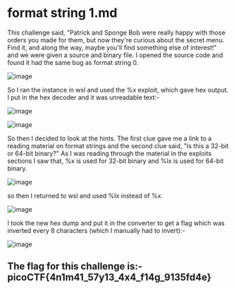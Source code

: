 # format string 1.md
This challenge said, "Patrick and Sponge Bob were really happy with those orders you made for them, but now they're curious about the secret menu. Find it, and along the way, 
maybe you'll find something else of interest!" and we were given a source and binary file. I opened the source code and found it had the same bug as format string 0.

![image](https://github.com/user-attachments/assets/73653b68-fd12-4a9e-8bd3-d2e0079e9164)

So I ran the instance in wsl and used the %x exploit, which gave hex output. I put in the hex decoder and it was unreadable text:-

![image](https://github.com/user-attachments/assets/ff17f941-9597-4b64-84d8-09ccb0d4bfbb)

![image](https://github.com/user-attachments/assets/6fbcc4ea-20dc-4b08-9315-e0cd9092cc1c)

So then I decided to look at the hints. The first clue gave me a link to a reading material on format strings and the second clue said, "Is this a 32-bit or 64-bit binary?" 
As I was reading through the material in the exploits sections I saw that, %x is used for 32-bit binary and %lx is used for 64-bit binary.

![image](https://github.com/user-attachments/assets/d42e0eb9-10f8-4e17-a8b0-0943d82e978c)

so then I returned to wsl and used %lx instead of %x.

![image](https://github.com/user-attachments/assets/f6fa1606-e6f7-4c39-bf4a-9d986f033f69)

I took the new hex dump and put it in the converter to get a flag which was inverted every 8 characters (which I manually had to invert):-

![image](https://github.com/user-attachments/assets/b31830ed-0e46-42bd-9a71-d6aefba54c0d)

## The flag for this challenge is:- picoCTF{4n1m41_57y13_4x4_f14g_9135fd4e}




